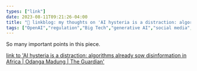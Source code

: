 ```yaml
---
types: ["link"]
date: 2023-08-11T09:21:26-04:00
title: "🔗 linkblog: my thoughts on 'AI hysteria is a distraction: algorithms already sow disinformation in Africa | Odanga Madung | The Guardian'"
tags: ["OpenAI","regulation","Big Tech","generative AI","social media","Kenya","Global South","content moderation"]
---
```

So many important points in this piece.  
 

[link to 'AI hysteria is a distraction: algorithms already sow disinformation in Africa | Odanga Madung | The Guardian'](https://www.theguardian.com/global-development/2023/aug/09/ai-chatgpt-doomerism-threat-already-here-big-tech-algorithms-sow-disinformation)
